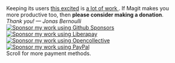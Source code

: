 <div id="donate">
  <div>
    Keeping its users <a href= "/quotes">this excited</a> is
    <a href="https://magit.vc/stats/magit/authors.html#cumulated_added_lines_of_code_per_author">
      a lot of work
    </a>.
    If Magit makes you <br> more productive too,
    then <b>please consider making a donation</b>.
  </div>
  <div>
    <em>Thank you! — Jonas Bernoulli</em>
  </div>
  <div>
    <a href="https://github.com/sponsors/tarsius/">
      <img title="Sponsor my work using Github Sponsors"
           alt="Sponsor my work using Github Sponsors"
           src="https://magit.vc/assets/donate/github-sponsors-50px.png"></a>
    &nbsp;&nbsp;
    <a href="https://liberapay.com/magit/">
      <img title="Sponsor my work using Liberapay"
           alt="Sponsor my work using Liberapay"
           src="https://magit.vc/assets/donate/liberapay-50px.png"></a>
    <br>
    <a href="https://opencollective.com/magit/">
      <img title="Sponsor my work using Opencollective"
           alt="Sponsor my work using Opencollective"
           src="https://magit.vc/assets/donate/opencollective-50px.png"></a>
    &nbsp;&nbsp;
    <a href="https://magit.vc/donate/paypal.html">
      <img title="Sponsor my work using PayPal"
           alt="Sponsor my work using PayPal"
           src="https://magit.vc/assets/donate/paypal-50px.png"></a>
  </div>
  <div>
    Scroll for more payment methods.
  </div>
</div>
